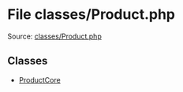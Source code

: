File classes/Product.php
=========

Source: [classes/Product.php](https://github.com/PrestaShop/PrestaShop/blob/1.5.6.2/classes/Product.php)


Classes
-------

* [ProductCore](class.ProductCore.md)

